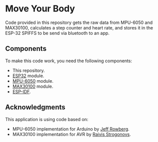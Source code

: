 # Move Your Body

Code provided in this repository gets the raw data from MPU-6050 and MAX30100, calculates a step counter and heart rate, and stores it in the ESP-32 SPIFFS to be send via bluetooth to an app.

## Components

To make this code work, you need the following components:

* This repository.
* [ESP32](https://espressif.com/en/products/hardware/esp32/overview) module.
* [MPU-6050](https://www.invensense.com/products/motion-tracking/6-axis/mpu-6050/) module.
* [MAX30100](https://www.maximintegrated.com/en/products/sensors/MAX30100.html) module.
* [ESP-IDF](https://github.com/espressif/esp-idf).

## Acknowledgments

This application is using code based on:

* MPU-6050 implementation for Arduino by [Jeff Rowberg](https://www.i2cdevlib.com).
* MAX30100 implementation for AVR by [Raivis Strogonovs](https://morf.lv/).